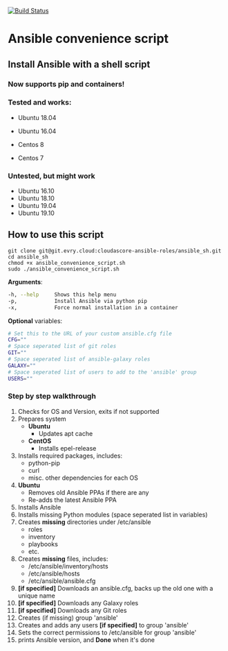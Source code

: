 [![Build Status](https://travis-ci.org/Dovry/ansible-install-script.svg?branch=master)](https://travis-ci.org/Dovry/ansible-install-script)

# Ansible convenience script

## Install Ansible with a shell script

### Now supports pip and containers!

### Tested and works:

* Ubuntu 18.04
* Ubuntu 16.04

* Centos 8
* Centos 7

### Untested, but might work

* Ubuntu 16.10
* Ubuntu 18.10
* Ubuntu 19.04
* Ubuntu 19.10

## How to use this script

```shell
git clone git@git.evry.cloud:cloudascore-ansible-roles/ansible_sh.git
cd ansible_sh
chmod +x ansible_convenience_script.sh
sudo ./ansible_convenience_script.sh
```

**Arguments**:

```bash
-h, --help     Shows this help menu
-p,            Install Ansible via python pip
-x,            Force normal installation in a container
```

**Optional** variables:

```sh
# Set this to the URL of your custom ansible.cfg file
CFG=""
# Space seperated list of git roles
GIT=""
# Space seperated list of ansible-galaxy roles
GALAXY=""
# Space seperated list of users to add to the 'ansible' group
USERS=""
``` 

### Step by step walkthrough

1. Checks for OS and Version, exits if not supported
1. Prepares system
      * **Ubuntu**
         * Updates apt cache
      * **CentOS**
         * Installs epel-release
1. Installs required packages, includes:
    * python-pip
    * curl
    * misc. other dependencies for each OS
1. **Ubuntu**
      * Removes old Ansible PPAs if there are any
      * Re-adds the latest Ansible PPA
1. Installs Ansible
1. Installs missing Python modules (space seperated list in variables)
1. Creates **missing** directories under /etc/ansible
    * roles
    * inventory
    * playbooks
    * etc.
1. Creates **missing** files, includes:
    * /etc/ansible/inventory/hosts
    * /etc/ansible/hosts
    * /etc/ansible/ansible.cfg
1. **[if specified]** Downloads  an ansible.cfg, backs up the old one with a unique name
1. **[if specified]** Downloads any Galaxy roles
1. **[if specified]** Downloads any Git roles
1. Creates (if missing) group 'ansible'
1. Creates and adds any users **[if specified]** to group 'ansible'
1. Sets the correct permissions to /etc/ansible for group 'ansible'
1. prints Ansible version, and **Done** when it's done
